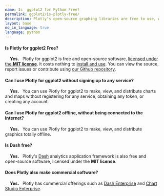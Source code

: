 ```yaml
---
name: Is  ggplot2 for Python Free?
permalink: ggplot2/is-plotly-free/
description: Plotly's open-source graphing libraries are free to use, work offline and don't require any account registration. Plotly also has commercial offerings, such as Dash Enterprise and Chart Studio Enterprise.
layout: base
no_in_language: true
language: python
---
```


#### Is Plotly for  ggplot2 Free?

&nbsp;  &nbsp; **Yes.** &nbsp; Plotly for  ggplot2 is free and open-source software, [licensed under the **MIT license**](https://github.com/plotly/plotly.R/blob/master/LICENSE.md). It costs nothing to [install and use](/ggplot2/getting-started). You can view the source, report issues or contribute using [our Github repository](https://github.com/plotly/plotly.R).

#### Can I use Plotly for  ggplot2 without signing up to any service?

&nbsp;  &nbsp; **Yes.** &nbsp; You can use Plotly for  ggplot2 to make, view, and distribute charts and maps without registering for any service,
obtaining any token, or creating any account.

#### Can I use Plotly for  ggplot2 offline, without being connected to the internet?

&nbsp;  &nbsp; **Yes.** &nbsp; You can use Plotly for  ggplot2 to make, view, and distribute graphics totally offline.

#### Is Dash free?

&nbsp;  &nbsp; **Yes.** &nbsp; Plotly's [Dash](https://plotly.com/dash) analytics application framework is also free and open-source software, licensed under the **MIT license**.

#### Does Plotly also make commercial software?

&nbsp;  &nbsp; **Yes.** &nbsp; Plotly has commercial offerings such as [Dash Enterprise](https://plotly.com/dash) and [Chart Studio Enterprise](https://plotly.com/online-chart-maker/).

